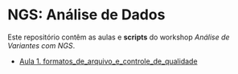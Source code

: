 # NGS: Análise de Dados

Este repositório contêm as aulas e **scripts** do workshop *Análise de Variantes com NGS*. 


- [Aula 1. formatos_de_arquivo_e_controle_de_qualidade](aulas/Aula_1__formatos_de_arquivo_e_controle_de_qualidade)
